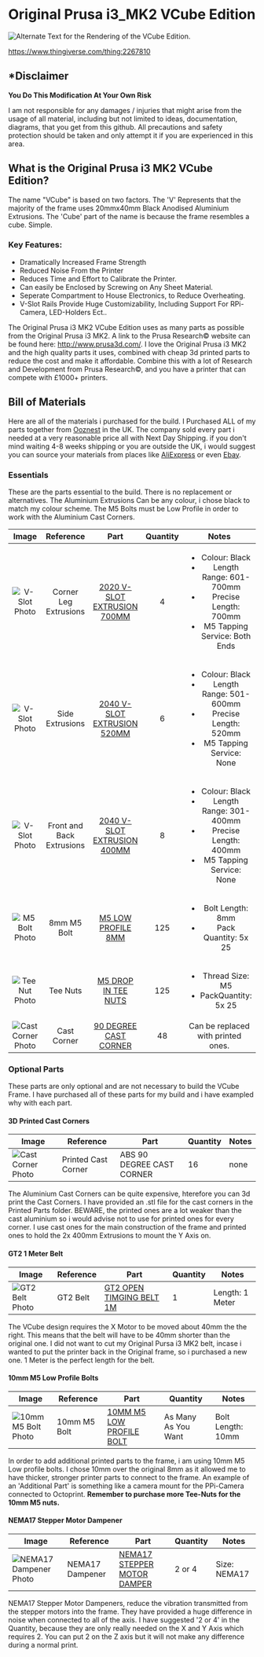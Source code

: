 # Original Prusa i3_MK2 VCube Edition

![Alternate Text for the Rendering of the VCube Edition.][teaser]

[teaser]: http://imgur.com/bSvs2ah.jpg "VCube Rendering in CATIA"

https://www.thingiverse.com/thing:2267810

## *Disclaimer

**You Do This Modification At Your Own Risk**

I am not responsible for any damages / injuries that might arise from the usage of all material, including but not limited to ideas, documentation, diagrams, that you get from this github.  All precautions and safety protection should be taken and only attempt it if you are experienced in this area.

## What is the Original Prusa i3 MK2 VCube Edition?

The name "VCube" is based on two factors. The 'V' Represents that the majority of the frame uses 20mmx40mm Black Anodised Aluminium Extrusions. The 'Cube' part of the name is because the frame resembles a cube. Simple.

### Key Features:

- Dramatically Increased Frame Strength
- Reduced Noise From the Printer
- Reduces Time and Effort to Calibrate the Printer.
- Can easily be Enclosed by Screwing on Any Sheet Material.
- Seperate Compartment to House Electronics, to Reduce Overheating.
- V-Slot Rails Provide Huge Customizability, Including Support For RPi-Camera, LED-Holders Ect..

The Original Prusa i3 MK2 VCube Edition uses as many parts as possible from the Original Prusa i3 MK2. A link to the Prusa Research© website can be found here: http://www.prusa3d.com/. I love the Original Prusa i3 MK2 and the high quality parts it uses, combined with cheap 3d printed parts to reduce the cost and make it affordable. Combine this with a lot of Research and Development from Prusa Research©, and you have a printer that can compete with £1000+ printers.

## Bill of Materials

Here are all of the materials i purchased for the build. I Purchased ALL of my parts together from [Ooznest](http://ooznest.co.uk/) in the UK. The company sold every part i needed at a very reasonable price all with Next Day Shipping. if you don't mind waiting 4-8 weeks shipping or you are outside the UK, i would suggest you can source your materials from places like [AliExpress](https://www.aliexpress.com/) or even [Ebay](http://www.ebay.com/).

### Essentials

These are the parts essential to the build. There is no replacement or alternatives. The Aluminium Extrusions Can be any colour, i chose black to match my colour scheme. The M5 Bolts must be Low Profile in order to work with the Aluminium Cast Corners.

|                        Image                       	| Reference |                                                Part                                               	| Quantity 	|                                             Notes                                            	|
|:--------------------------------------------------:	|:---------:	|:-------------------------------------------------------------------------------------------------:	|:--------:	|:--------------------------------------------------------------------------------------------:	|
|    ![V-Slot Photo](http://imgur.com/2yTmiGp.jpg)   	|   Corner Leg Extrusions   	| [2020 V-SLOT EXTRUSION 700MM](http://ooznest.co.uk/V-Slot/Linear-Rails/V-Slot-Linear-Rail-2020mm) 	|     4    	| <ul><li>Colour: Black</li><li>Length Range: 601-700mm</li><li>Precise Length: 700mm</li><li>M5 Tapping Service: Both Ends</li></ul> |
|    ![V-Slot Photo](http://imgur.com/2yTmiGp.jpg)   	|      Side Extrusions      	| [2040 V-SLOT EXTRUSION 520MM](http://ooznest.co.uk/V-Slot/Linear-Rails/V-Slot-Linear-Rail-2040mm) 	|     6    	| <ul><li>Colour: Black</li><li>Length Range: 501-600mm</li><li>Precise Length: 520mm</li><li>M5 Tapping Service: None </li></ul>|
|    ![V-Slot Photo](http://imgur.com/2yTmiGp.jpg)   	| Front and Back Extrusions 	| [2040 V-SLOT EXTRUSION 400MM](http://ooznest.co.uk/V-Slot/Linear-Rails/V-Slot-Linear-Rail-2040mm) 	|     8    	| <ul><li>Colour: Black</li><li>Length Range: 301-400mm</li><li>Precise Length: 400mm</li><li>M5 Tapping Service: None </li></ul> |
|    ![M5 Bolt Photo](http://imgur.com/b6xB2yK.jpg)   	|        8mm M5 Bolt        	|            [M5 LOW PROFILE 8MM](http://ooznest.co.uk/V-Slot/Bolts/Low-Profile-M5-Bolts)           	|    125   	| <ul><li>Bolt Length: 8mm</li><li>Pack Quantity: 5x 25</li></ul> |
|   ![Tee Nut Photo](http://imgur.com/w537qCL.jpg)   	|          Tee Nuts         	|                    [M5 DROP IN TEE NUTS](http://ooznest.co.uk/Drop-In-Tee-Nuts)                   	|    125   	| <ul><li>Thread Size: M5</li><li>PackQuantity: 5x 25</li></ul> |
| ![Cast Corner Photo](http://imgur.com/z8Ottts.jpg) 	|        Cast Corner        	|        [90 DEGREE CAST CORNER](http://ooznest.co.uk/V-Slot/Brackets/90-Degree-Cast-Corner)        	|    48    	| Can be replaced with printed ones. |

### Optional Parts

These parts are only optional and are not necessary to build the VCube Frame. I have purchased all of these parts for my build and i have exampled why with each part.

#### 3D Printed Cast Corners

| Image                                              | Reference           | Part                      | Quantity | Notes |
|----------------------------------------------------|---------------------|---------------------------|----------|-------|
| ![Cast Corner Photo](http://imgur.com/2n7YLVO.jpg) | Printed Cast Corner | ABS 90 DEGREE CAST CORNER | 16       | none  |

The Aluminium Cast Corners can be quite expensive, hterefore you can 3d print the Cast Corners. I have provided an .stl file for the cast corners in the Printed Parts folder. BEWARE, the printed ones are a lot weaker than the cast aluminium so i would advise not to use for printed ones for every corner. I use cast ones for the main construction of the frame and printed ones to hold the 2x 400mm Extrusions to mount the Y Axis on.

#### GT2 1 Meter Belt

| Image                                              | Reference           | Part                      | Quantity | Notes |
|----------------------------------------------------|---------------------|---------------------------|----------|-------|
| ![GT2 Belt Photo](http://imgur.com/XVo3IL1.jpg) | GT2 Belt | [GT2 OPEN TIMGING BELT 1M](http://ooznest.co.uk/GT2-Timing-Belt) | 1       | Length: 1 Meter  |

The VCube design requires the X Motor to be moved about 40mm the the right. This means that the belt will have to be 40mm shorter than the original one. I did not want to cut my Original Pursa i3 MK2 belt, incase i wanted to put the printer back in the Original frame, so i purchased a new one. 1 Meter is the perfect length for the belt.

#### 10mm M5 Low Profile Bolts
| Image                                              | Reference           | Part                      | Quantity | Notes |
|----------------------------------------------------|---------------------|---------------------------|----------|-------|
| ![10mm M5 Bolt Photo](http://imgur.com/b6xB2yK.jpg) | 10mm M5 Bolt | [10MM M5 LOW PROFILE BOLT](http://ooznest.co.uk/V-Slot/Bolts/Low-Profile-M5-Bolts) | As Many As You Want | Bolt Length: 10mm  |

In order to add additional printed parts to the frame, i am using 10mm M5 Low profile bolts. I chose 10mm over the original 8mm as it allowed me to have thicker, stronger printer parts to connect to the frame. An example of an 'Additional Part' is something like a camera mount for the PPi-Camera connected to Octoprint. **Remember to purchase more Tee-Nuts for the 10mm M5 nuts.**

#### NEMA17 Stepper Motor Dampener
| Image                                              | Reference           | Part                      | Quantity | Notes |
|----------------------------------------------------|---------------------|---------------------------|----------|-------|
| ![NEMA17 Dampener Photo](http://imgur.com/b6xB2yK.jpg) | NEMA17 Dampener | [NEMA17 STEPPER MOTOR DAMPER](http://ooznest.co.uk/Stepper-Motor-Damper) | 2 or 4| Size: NEMA17  |

NEMA17 Stepper Motor Dampeners, reduce the vibration transmitted from the stepper motors into the frame. They have provided a huge difference in noise when connected to all of the axis. I have suggested '2 or 4' in the Quantity, because they are only really needed on the X and Y Axis which requires 2. You can put 2 on the Z axis but it will not make any difference during a normal print.
